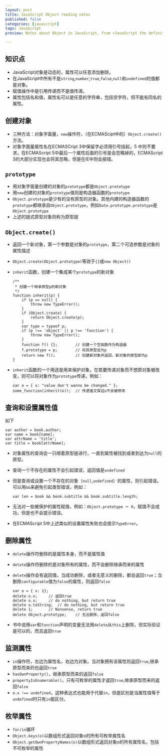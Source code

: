 ```yaml
---
layout: post
title: JavaScript Object reading notes
published: false
categories: [javascript]
tags: JavaScript
preview: Notes about Object in JavaScript, from <JavaScript the definitive guide>

---
```


## 知识点

*   JavaScript对象是动态的，属性可以任意添加删除。
*   在JavaScript中所有不是`string`,`number`,`true`,`false`,`null`和`undefined`的值都是对象。
*   赋值操作中是引用传递而不是值传递。
*   属性包括名和值，属性名可以是任意的字符串，包括空字符，但不能有同名的属性。

## 创建对象

*   三种方法：对象字面量，`new`操作符，（在ECMAScipt中的）`Object.create()`方法。
*   对象字面量属性名在ECMASCript 3中保留字必须用引号括起，5 中则不要求。在ECMAScript 5中最后一个属性后面的引号是会忽略掉的，ECMAScript 3的大部分实现也会将其忽略，但是在IE中则会报错。

## `prototype`

*   用对象字面量创建的对象的`prototype`都是`Object.prototype`
*   用`new`创建的对象的`prototype`值则是构造器函数的`prototype`
*   `Object.prototype`是少有的没有原型的对象。其他内建的构造器函数的`prototype`都继承自`Object.prototype`，例如`Date.prototype.prototype`是`Object.prototype`
*   上述的链式原型对象则称为原型链

## `Object.create()`

*   返回一个新对象，第一个参数是对象的`prototype`，第二个可选参数是对象的属性描述
*   `Object.create(Object.prototype)`等效于`{}`或`new Object()`
*   `inherit`函数，创建一个集成某个`prototype`的新对象

        /**
         * 创建一个继承原型p的新对象
         */
        function inherit(p) {
            if (p == null) {
                throw new TypeError();
            }
            if (Object.create) {
                return Object.create(p);
            }
            var type = typeof p;
            if (p !== 'object' || p !== 'function') {
                throw new TypeError();
            }
            function f() {};        // 创建一个空函数作为构造器
            f.prototype = p;        // 将其原型设为p
            return new f();         // 创建新对象并返回，新对象的原型即为p
        }

*   `inherit`函数的一个用途是用来保护对象，在若要传递对象而不想原对象被改变，则可以将对象作为`prototype`传递，例如：

        var o = { x: "value don't wanna be changed." };
        some_function(inherit(o));  // 传递值又保证o不会被修改

## 查询和设置属性值

如下

    var author = book.author;
    var name = book[name];
    var attrName = 'title';
    var title = book[attrName];

*   对象属性的查询会一只顺着原型链进行，一直到属性被找到或者到达为`null`的原型。
*   查询一个不存在的属性不会引起错误，返回值是`undefined`
*   但是查询或设置一个不存在的对象（`null`,`undefined`）的属性，则引起错误。可以用`&&`来避免引起类型错误，例如：

        var len = book && book.subtitle && book.subtitle.length;

*   无法对一些被保护的属性赋值，例如：`Object.prototype ＝ 0`，赋值不会成功，但是也不会提示错误。
*   在ECMAScript 5中上述类似的设置属性失败也会提示`TypeError`。


## 删除属性

*   `delete`操作符删除的是属性本身，而不是属性值
*   `delete`操作符删除的是对象所有的属性，而不会删除继承而来的属性
*   `delete`操作会有返回值，当成功删除，或者无意义的删除，都会返回`true`；当删除`configurable`值为`false`的属性，则返回`false`

        var o = { x: 1};
        delete o.x;     // 返回true
        delete o.x;     // do nothing, but return true
        delete o.toString;  // do nothing, but return true
        delete 1;       // Nonsense, return true
        delete Object.prototype;    // 无法删除，返回false

*   书中说用`var`和`function`声明的变量无法用`delete`从`this`上删除，但实际验证是可以的，而且返回`true`

## 监测属性

*   `in`操作符，左边为属性名，右边为对象。当对象拥有该属性则返回`true`,继承原型而来的也返回`true`
*   `hasOwnProperty()`，继承原型而来的返回`false`
*   `propertyIsEnumerable()`，只有可枚举的属性才返回`true`,继承原型而来的返回`false`
*   `o.x !== undefined`，这种表达式也能用于代替`in`，但是区别是当属性值等于`undefined`时只有`in`能区分。

## 枚举属性

*   `for/in`循环
*   `Object.keys(o)`以数组形式返回对象o的所有可枚举属性名
*   `Object.getOwnPropertyNames(o)`以数组形式返回对象o的所有属性名，包括不可枚举的属性








